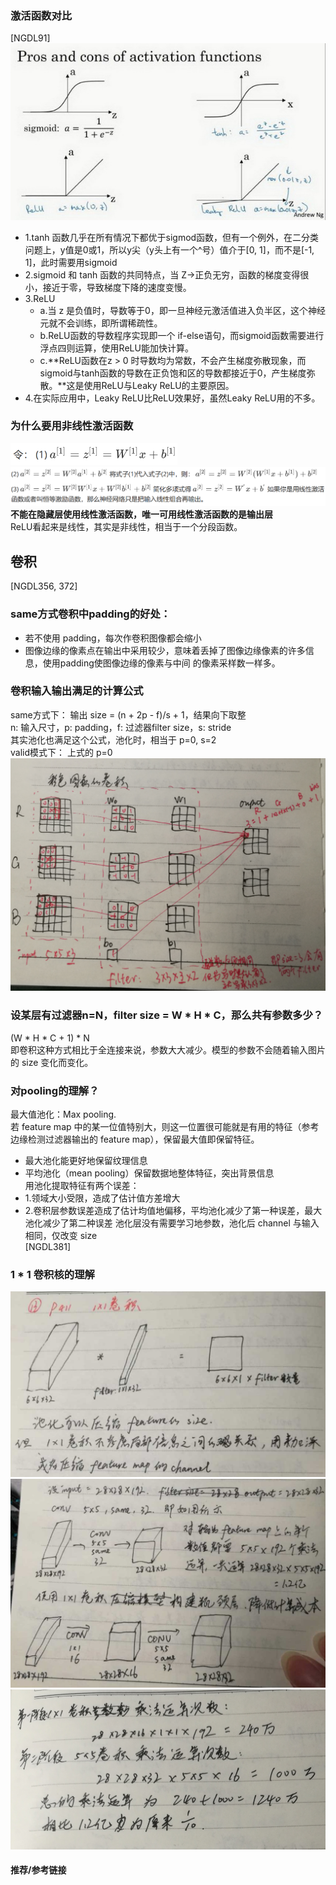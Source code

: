 ﻿### 激活函数对比
[NGDL91]  
![activation](sources/activation_functions.jpg)
- 1.tanh 函数几乎在所有情况下都优于sigmod函数，但有一个例外，在二分类问题上，y值是0或1，所以y尖（y头上有一个^号）值介于[0, 1]，而不是[-1, 1]，此时需要用sigmoid
- 2.sigmoid 和 tanh 函数的共同特点，当 Z->正负无穷，函数的梯度变得很小，接近于零，导致梯度下降的速度变慢。
- 3.ReLU
	- a.当 z 是负值时，导数等于0，即一旦神经元激活值进入负半区，这个神经元就不会训练，即所谓稀疏性。
	- b.ReLU函数的导数程序实现即一个 if-else语句，而sigmoid函数需要进行浮点四则运算，使用ReLU能加快计算。
	- c.**ReLU函数在z > 0 时导数均为常数，不会产生梯度弥散现象，而sigmoid与tanh函数的导数在正负饱和区的导数都接近于0，产生梯度弥散。**这是使用ReLU与Leaky ReLU的主要原因。
- 4.在实际应用中，Leaky ReLU比ReLU效果好，虽然Leaky ReLU用的不多。

### 为什么要用非线性激活函数  
![](sources/0_10.PNG)    
![](sources/0_2.PNG)  
**不能在隐藏层使用线性激活函数，唯一可用线性激活函数的是输出层**  
ReLU看起来是线性，其实是非线性，相当于一个分段函数。

## 卷积
[NGDL356, 372]
### same方式卷积中padding的好处：
- 若不使用 padding，每次作卷积图像都会缩小
- 图像边缘的像素点在输出中采用较少，意味着丢掉了图像边缘像素的许多信息，使用padding使图像边缘的像素与中间
的像素采样数一样多。
### 卷积输入输出满足的计算公式
same方式下：
输出 size = (n + 2p - f)/s + 1，结果向下取整    
n: 输入尺寸，p: padding，f: 过滤器filter size，s: stride  
其实池化也满足这个公式，池化时，相当于 p=0, s=2  
valid模式下：
上式的 p=0
![conv](sources/conv.PNG)

### 设某层有过滤器n=N，filter size = W * H * C，那么共有参数多少？
(W * H * C + 1) * N  
即卷积这种方式相比于全连接来说，参数大大减少。模型的参数不会随着输入图片的 size 变化而变化。 

### 对pooling的理解？
最大值池化：Max pooling.  
若 feature map 中的某一位值特别大，则这一位置很可能就是有用的特征（参考边缘检测过滤器输出的 feature map），保留最大值即保留特征。
- 最大池化能更好地保留纹理信息
- 平均池化（mean pooling）保留数据地整体特征，突出背景信息      
用池化提取特征有两个误差：  
- 1.领域大小受限，造成了估计值方差增大
- 2.卷积层参数误差造成了估计均值地偏移，平均池化减少了第一种误差，最大池化减少了第二种误差
池化层没有需要学习地参数，池化后 channel 与输入相同，仅改变 size  
[NGDL381]  

### 1 * 1 卷积核的理解
![1_1_kernel](sources/1_1_kernel.PNG)  
![1_1_kernel](sources/1_1_kernel1.PNG)  
![1_1_kernel](sources/1_1_kernel2.PNG)  

#### 推荐/参考链接



